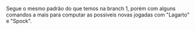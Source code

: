 Segue o mesmo padrão do que temos na branch 1, porém com alguns comandos a mais para computar as possiveis novas jogadas com "Lagarto" e "Spock".
